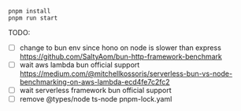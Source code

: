 ```
pnpm install
pnpm run start
```

TODO:

- [ ] change to bun env since hono on node is slower than express https://github.com/SaltyAom/bun-http-framework-benchmark
- [ ] wait aws lambda bun official support https://medium.com/@mitchellkossoris/serverless-bun-vs-node-benchmarking-on-aws-lambda-ecd4fe7c2fc2
- [ ] wait serverless framework bun official support
- [ ] remove @types/node ts-node pnpm-lock.yaml

